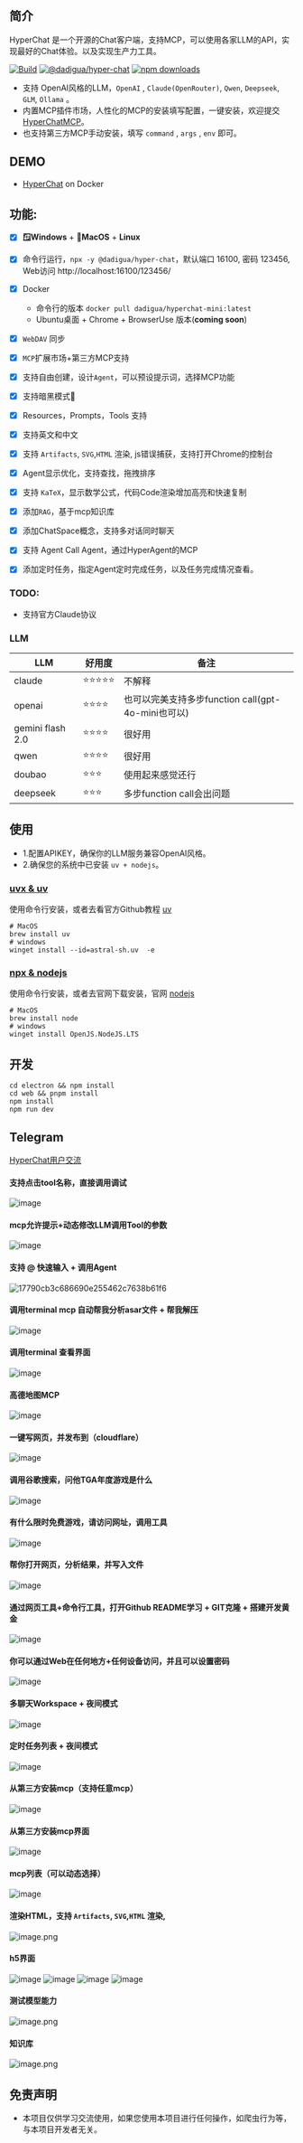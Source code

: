 ## 简介

HyperChat 是一个开源的Chat客户端，支持MCP，可以使用各家LLM的API，实现最好的Chat体验。以及实现生产力工具。

[![Build](https://github.com/BigSweetPotatoStudio/HyperChat/actions/workflows/build.yml/badge.svg)](https://github.com/BigSweetPotatoStudio/HyperChat/actions/workflows/build.yml)
[![@dadigua/hyper-chat](https://img.shields.io/npm/v/%40dadigua%2Fhyper-chat)](https://www.npmjs.com/package/@dadigua/hyper-chat)
[![npm downloads](https://img.shields.io/npm/dm/@dadigua/hyper-chat)](https://npm-stat.com/charts.html?package=@dadigua/hyper-chat)


* 支持 OpenAI风格的LLM，`OpenAI` , `Claude(OpenRouter)`, `Qwen`, `Deepseek`, `GLM`, `Ollama` 。
* 内置MCP插件市场，人性化的MCP的安装填写配置，一键安装，欢迎提交[HyperChatMCP](https://github.com/BigSweetPotatoStudio/HyperChatMCP)。
* 也支持第三方MCP手动安装，填写 `command` , `args` , `env` 即可。

## DEMO

* [HyperChat](https://hyperchat.dadigua.men/123456/) on Docker

## 功能: 

- [x] **🪟Windows** + **🍏MacOS** + **Linux**
- [x] 命令行运行，`npx -y @dadigua/hyper-chat`，默认端口 16100, 密码 123456, Web访问 http://localhost:16100/123456/
- [x] Docker 
    * 命令行的版本 `docker pull dadigua/hyperchat-mini:latest`
    * Ubuntu桌面 + Chrome + BrowserUse 版本(**coming soon**)
- [x] `WebDAV` 同步
- [x] `MCP`扩展市场+第三方MCP支持
- [x] 支持自由创建，设计`Agent`，可以预设提示词，选择MCP功能
- [x] 支持暗黑模式🌙
- [x] Resources，Prompts，Tools 支持
- [x] 支持英文和中文
- [x] 支持 `Artifacts`, `SVG`,`HTML` 渲染, js错误捕获，支持打开Chrome的控制台
- [x] Agent显示优化，支持查找，拖拽排序
- [x] 支持 `KaTeX`，显示数学公式，代码Code渲染增加高亮和快速复制
- [x] 添加`RAG`，基于mcp知识库
- [x] 添加ChatSpace概念，支持多对话同时聊天
- [x] 支持 Agent Call Agent，通过HyperAgent的MCP
- [x] 添加定时任务，指定Agent定时完成任务，以及任务完成情况查看。


### TODO:

- 支持官方Claude协议

### LLM

| LLM      | 好用度    | 备注                         |
| -------- | ------ | -------------------------- |
| claude   | ⭐⭐⭐⭐⭐  | 不解释                    |
| openai   | ⭐⭐⭐⭐ | 也可以完美支持多步function call(gpt-4o-mini也可以) |
| gemini flash 2.0   | ⭐⭐⭐⭐ |  很好用 |
| qwen       | ⭐⭐⭐⭐    | 很好用                 |
| doubao       | ⭐⭐⭐    | 使用起来感觉还行                   |
| deepseek | ⭐⭐⭐      | 多步function call会出问题       |

## 使用

* 1.配置APIKEY，确保你的LLM服务兼容OpenAI风格。
* 2.确保您的系统中已安装 `uv + nodejs`。

### [uvx & uv](https://github.com/astral-sh/uv)

使用命令行安装，或者去看官方Github教程 [uv](https://github.com/astral-sh/uv)

```
# MacOS
brew install uv
# windows
winget install --id=astral-sh.uv  -e
```
### [npx & nodejs](https://nodejs.org/en)

使用命令行安装，或者去官网下载安装，官网 [nodejs](https://nodejs.org/en)
```
# MacOS
brew install node
# windows
winget install OpenJS.NodeJS.LTS
```

## 开发

```
cd electron && npm install
cd web && pnpm install
npm install
npm run dev
```

## Telegram

[HyperChat用户交流](https://t.me/dadigua001)

#### 支持点击tool名称，直接调用调试
![image](https://github.com/user-attachments/assets/4af1b769-de19-4cab-8a90-7f701b9a8d70)

#### mcp允许提示+动态修改LLM调用Tool的参数
![image](https://github.com/user-attachments/assets/080320e3-37d2-4f5a-ae3d-3517b3d692ad)

#### 支持 @ 快速输入 + 调用Agent
![17790cb3c686690e255462c7638b61f6](https://github.com/user-attachments/assets/12fd824c-cad7-4dd7-8df3-699c1da8d1cf)

#### 调用terminal mcp  自动帮我分析asar文件 + 帮我解压
![image](https://github.com/user-attachments/assets/16c0dba7-ae62-4261-a068-1217b5e9bd3c)

#### 调用terminal 查看界面
![image](https://github.com/user-attachments/assets/009317f2-d49b-432a-bb46-a15133d12f9f)

#### 高德地图MCP
![image](https://github.com/user-attachments/assets/549e8fee-085d-4e8a-86a8-184ebe1053e6)

#### 一键写网页，并发布到（cloudflare）
![image](https://github.com/user-attachments/assets/e869b8ab-a430-4f22-a2db-d4ef8e6f36a4)

#### 调用谷歌搜索，问他TGA年度游戏是什么
![image](https://github.com/user-attachments/assets/f8f36547-dfcb-423a-8d83-f53234b0d94a)

#### 有什么限时免费游戏，请访问网址，调用工具
![image](https://github.com/user-attachments/assets/6d4c4144-2749-4d03-9824-9ead5c37bc51)

#### 帮你打开网页，分析结果，并写入文件
![image](https://github.com/user-attachments/assets/302bda76-dcbf-4a4d-bfb4-39f3a911434b)

#### 通过网页工具+命令行工具，打开Github README学习 + GIT克隆 + 搭建开发黄金
![image](https://github.com/user-attachments/assets/6affd3dd-aa8e-4429-9c70-d456e5376786)

#### 你可以通过Web在任何地方+任何设备访问，并且可以设置密码
![image](https://github.com/user-attachments/assets/a9825e5b-da6d-4e0a-852f-177a3f6df992)


#### 多聊天Workspace + 夜间模式
![image](https://github.com/user-attachments/assets/ca9d77d7-d023-431f-8359-6023ab3e338a)

#### 定时任务列表  + 夜间模式
![image](https://github.com/user-attachments/assets/302a767c-bd00-48e4-ac41-5443d98a4708)

#### 从第三方安装mcp（支持任意mcp） 
![image](https://github.com/user-attachments/assets/173484f1-58b3-4e55-821c-ec6ef6cd0572)


#### 从第三方安装mcp界面
![image](https://github.com/user-attachments/assets/06b1b2d4-e368-45f2-ac81-b9080838f9f5)


#### mcp列表（可以动态选择）
![image](https://github.com/user-attachments/assets/ce98f964-dfd4-4c48-bfab-286db035ca23)


#### 渲染HTML，支持 `Artifacts`, `SVG`,`HTML` 渲染,
![image.png](./images/image33.png)

#### h5界面
![image](https://github.com/user-attachments/assets/e8349fb5-c98e-4fef-a93d-778079a27237)
![image](https://github.com/user-attachments/assets/8a381114-6b26-4af2-90f2-270c0e85e819)
![image](https://github.com/user-attachments/assets/b1487b6b-2cbc-46d8-ab1e-a335417c23ce)
![image](https://github.com/user-attachments/assets/3a51dab9-375b-479b-8c6b-74a1be0dd037)


#### 测试模型能力
![image.png](./images/image48.png)

#### 知识库
![image.png](./images/image50.png)

## 免责声明

* 本项目仅供学习交流使用，如果您使用本项目进行任何操作，如爬虫行为等，与本项目开发者无关。
